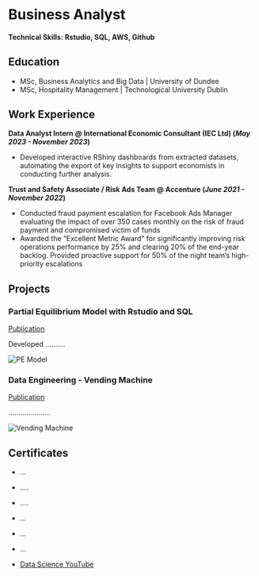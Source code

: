 # Business Analyst

#### Technical Skills: Rstudio, SQL, AWS, Github

## Education
- MSc, Business Analytics and Big Data | University of Dundee
- MSc, Hospitality Management | Technological University Dublin        		

## Work Experience
**Data Analyst Intern @ International Economic Consultant (IEC Ltd) (_May 2023 - November 2023_)**
- Developed interactive RShiny dashboards from extracted datasets, automating the export of key insights to support economists in conducting further analysis.

**Trust and Safety Associate / Risk Ads Team  @ Accenture (_June 2021 - November 2022_)**
- Conducted fraud payment escalation for Facebook Ads Manager evaluating the impact of over 350 cases monthly on the risk of fraud payment and compromised victim of funds
- Awarded the “Excellent Metric Award” for significantly improving risk operations performance by 25% and clearing 20% of the end-year backlog. Provided proactive support for 50% of the night team’s high-priority escalations

## Projects
### Partial Equilibrium Model with Rstudio and SQL
[Publication](https://www.mdpi.com/1424-8220/22/8/3048)

Developed ..........

![PE Model](/assets/img/eeg_band_discovery.jpeg)

### Data Engineering - Vending Machine 
[Publication](https://www.mdpi.com/1424-8220/22/11/4240)

.....................

![Vending Machine](/assets/img/bike_study.jpeg)

## Certificates 
- ...
- ....
- ....
- ...
- ...
- ...

- [Data Science YouTube](https://www.youtube.com/channel/UCa9gErQ9AE5jT2DZLjXBIdA)

